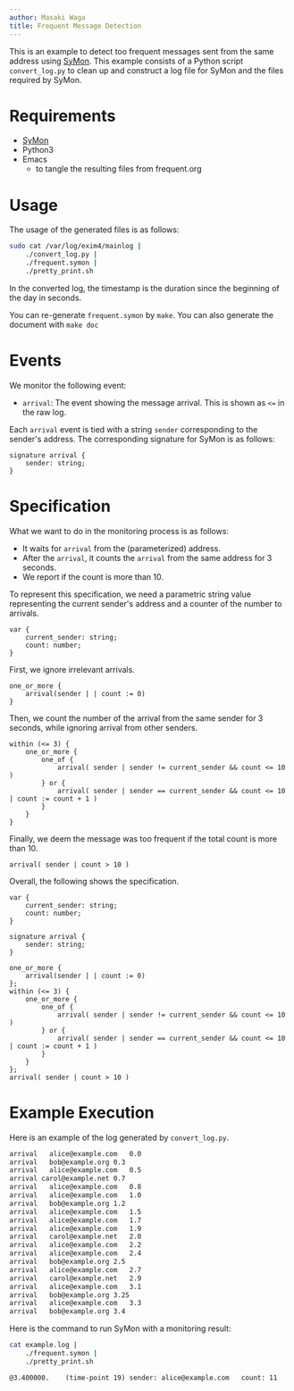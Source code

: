 ```yaml
---
author: Masaki Waga
title: Frequent Message Detection
---
```


This is an example to detect too frequent messages sent from the same
address using [SyMon](https://github.com/MasWag/SyMon/). This example
consists of a Python script `convert_log.py` to clean up and construct a
log file for SyMon and the files required by SyMon.

# Requirements

- [SyMon](https://github.com/MasWag/SyMon/)
- Python3
- Emacs
  - to tangle the resulting files from frequent.org

# Usage

The usage of the generated files is as follows:

``` bash
sudo cat /var/log/exim4/mainlog |
    ./convert_log.py |
    ./frequent.symon |
    ./pretty_print.sh
```

In the converted log, the timestamp is the duration since the beginning
of the day in seconds.

You can re-generate `frequent.symon` by `make`. You can also generate
the document with `make doc`

# Events

We monitor the following event:

- `arrival`: The event showing the message arrival. This is shown as
  `<=` in the raw log.

Each `arrival` event is tied with a string `sender` corresponding to the
sender's address. The corresponding signature for SyMon is as follows:

``` symon
signature arrival {
    sender: string;
}
```

# Specification

What we want to do in the monitoring process is as follows:

- It waits for `arrival` from the (parameterized) address.
- After the `arrival`, it counts the `arrival` from the same address for
  3 seconds.
- We report if the count is more than 10.

To represent this specification, we need a parametric string value
representing the current sender's address and a counter of the number to
arrivals.

``` symon
var {
    current_sender: string;
    count: number;
}
```

First, we ignore irrelevant arrivals.

``` symon
one_or_more {
    arrival(sender | | count := 0)
}
```

Then, we count the number of the arrival from the same sender for 3
seconds, while ignoring arrival from other senders.

``` symon
within (<= 3) {
    one_or_more {
        one_of {
            arrival( sender | sender != current_sender && count <= 10 )
        } or {
            arrival( sender | sender == current_sender && count <= 10 | count := count + 1 )
        }
    }
}
```

Finally, we deem the message was too frequent if the total count is more
than 10.

``` symon
arrival( sender | count > 10 )
```

Overall, the following shows the specification.

``` symon
var {
    current_sender: string;
    count: number;
}

signature arrival {
    sender: string;
}

one_or_more {
    arrival(sender | | count := 0)
};
within (<= 3) {
    one_or_more {
        one_of {
            arrival( sender | sender != current_sender && count <= 10 )
        } or {
            arrival( sender | sender == current_sender && count <= 10 | count := count + 1 )
        }
    }
};
arrival( sender | count > 10 )
```

# Example Execution

Here is an example of the log generated by `convert_log.py`.

``` txt
arrival   alice@example.com   0.0
arrival   bob@example.org 0.3
arrival   alice@example.com   0.5
arrival carol@example.net 0.7
arrival   alice@example.com   0.8
arrival   alice@example.com   1.0
arrival   bob@example.org 1.2
arrival   alice@example.com   1.5
arrival   alice@example.com   1.7
arrival   alice@example.com   1.9
arrival   carol@example.net   2.0
arrival   alice@example.com   2.2
arrival   alice@example.com   2.4
arrival   bob@example.org 2.5
arrival   alice@example.com   2.7
arrival   carol@example.net   2.9
arrival   alice@example.com   3.1
arrival   bob@example.org 3.25
arrival   alice@example.com   3.3
arrival   bob@example.org 3.4
```

Here is the command to run SyMon with a monitoring result:

``` bash
cat example.log | 
    ./frequent.symon |
    ./pretty_print.sh
```

``` example
@3.400000.    (time-point 19) sender: alice@example.com   count: 11
```
